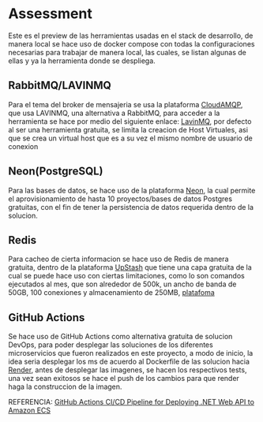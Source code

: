 # Assessment
Este es el preview de las herramientas usadas en el stack de desarrollo, de manera local se hace uso de docker compose con todas la configuraciones necesarias para trabajar de manera local, las cuales, se listan algunas de ellas y ya la herramienta donde se despliega.

## RabbitMQ/LAVINMQ
Para el tema del broker de mensajeria se usa la plataforma [CloudAMQP](https://api.cloudamqp.com/console/d248565a-bcac-410f-8658-6c644aea6dad/details), que usa LAVINMQ, una alternativa a RabbitMQ, para acceder a la herramienta se hace por medio del siguiente enlace: [LavinMQ](https://campbell.lmq.cloudamqp.com/), por defecto al ser una herramienta gratuita, se limita la creacion de Host Virtuales, asi que se crea un virtual host que es a su vez el mismo nombre de usuario de conexion


## Neon(PostgreSQL)
Para las bases de datos, se hace uso de la plataforma [Neon](https://neon.tech/), la cual permite el aprovisionamiento de hasta 10 proyectos/bases de datos Postgres gratuitas, con el fin de tener la persistencia de datos requerida dentro de la solucion.

## Redis
Para cacheo de cierta informacion se hace uso de Redis de manera gratuita, dentro de la plataforma [UpStash](https://upstash.com/) que tiene una capa gratuita de la cual se puede hace uso con ciertas limitaciones, como lo son comandos ejecutados al mes, que son alrededor de 500k, un ancho de banda de 50GB, 100 conexiones y almacenamiento de 250MB, [platafoma](https://console.upstash.com/redis/15be349d-26a3-4db1-8435-84f3686cdfde?teamid=0)

## GitHub Actions
Se hace uso de GitHub Actions como alternativa gratuita de solucion DevOps, para poder desplegar las soluciones de los diferentes microservicios que fueron realizados en este proyecto, a modo de inicio, la idea seria desplegar los ms de acuerdo al Dockerfile de las solucion hacia [Render](https://render.com/), antes de desplegar las imagenes, se hacen los respectivos tests, una vez sean exitosos se hace el push de los cambios para que render haga la construccion de la imagen.




REFERENCIA: [GitHub Actions CI/CD Pipeline for Deploying .NET Web API to Amazon ECS](https://codewithmukesh.com/blog/github-actions-deploy-dotnet-webapi-to-amazon-ecs/)
